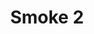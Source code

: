 ---
weight: 1
images:
- /images/photos/20230405 - Sortie Photo - Stéphane G. - 0081.jpg
- /images/photos/20230405 - Sortie Photo - Stéphane G. - 0082.jpg
- /images/photos/20230405 - Sortie Photo - Stéphane G. - 0084.jpg
title: Smoke 2
tags:
- portrait
- work
---